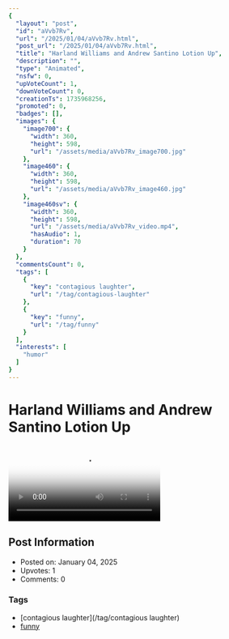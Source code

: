 ```yaml
---
{
  "layout": "post",
  "id": "aVvb7Rv",
  "url": "/2025/01/04/aVvb7Rv.html",
  "post_url": "/2025/01/04/aVvb7Rv.html",
  "title": "Harland Williams and Andrew Santino Lotion Up",
  "description": "",
  "type": "Animated",
  "nsfw": 0,
  "upVoteCount": 1,
  "downVoteCount": 0,
  "creationTs": 1735968256,
  "promoted": 0,
  "badges": [],
  "images": {
    "image700": {
      "width": 360,
      "height": 598,
      "url": "/assets/media/aVvb7Rv_image700.jpg"
    },
    "image460": {
      "width": 360,
      "height": 598,
      "url": "/assets/media/aVvb7Rv_image460.jpg"
    },
    "image460sv": {
      "width": 360,
      "height": 598,
      "url": "/assets/media/aVvb7Rv_video.mp4",
      "hasAudio": 1,
      "duration": 70
    }
  },
  "commentsCount": 0,
  "tags": [
    {
      "key": "contagious laughter",
      "url": "/tag/contagious-laughter"
    },
    {
      "key": "funny",
      "url": "/tag/funny"
    }
  ],
  "interests": [
    "humor"
  ]
}
---
```


# Harland Williams and Andrew Santino Lotion Up

<video controls playsinline loop poster="/assets/media/aVvb7Rv_image460.jpg">
  <source src="/assets/media/aVvb7Rv_video.mp4" type="video/mp4">
  Your browser does not support the video tag.
</video>

## Post Information

- Posted on: January 04, 2025
- Upvotes: 1
- Comments: 0

### Tags

- [contagious laughter](/tag/contagious laughter)
- [funny](/tag/funny)
